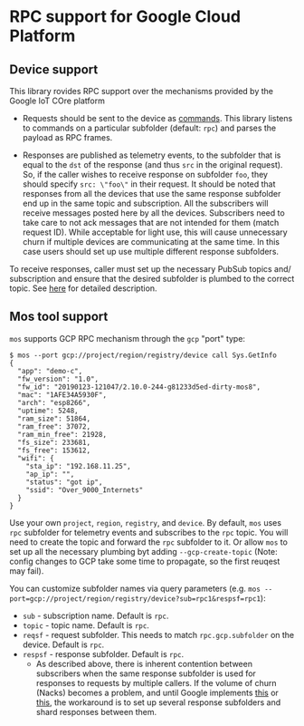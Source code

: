 # RPC support for Google Cloud Platform

## Device support

This library rovides RPC support over the mechanisms provided by the Google IoT COre platform

 * Requests should be sent to the device as [commands](https://cloud.google.com/iot/docs/how-tos/commands).
   This library listens to commands on a particular subfolder (default: `rpc`) and parses the payload as RPC frames.

 * Responses are published as telemetry events, to the subfolder that is equal to the `dst` of the response (and thus `src` in the original request).
   So, if the caller wishes to receive response on subfolder `foo`, they should specify `src: \"foo\"` in their request.
   It should be noted that responses from all the devices that use the same response subfolder end up in the same topic and subscription.
   All the subscribers will receive messages posted here by all the devices. Subscribers need to take care to not ack messages that are not intended for them (match request ID).
   While acceptable for light use, this will cause unnecessary churn if multiple devices are communicating at the same time.
   In this case users should set up use multiple different response subfolders.

To receive responses, caller must set up the necessary PubSub topics and/ subscription and ensure that the desired subfolder is plumbed to the correct topic.
See [here](https://cloud.google.com/iot/docs/how-tos/mqtt-bridge#publishing_telemetry_events_to_separate_pubsub_topics) for detailed description.

## Mos tool support

`mos` supports GCP RPC mechanism through the `gcp` "port" type:

```
$ mos --port gcp://project/region/registry/device call Sys.GetInfo
{
  "app": "demo-c",
  "fw_version": "1.0",
  "fw_id": "20190123-121047/2.10.0-244-g81233d5ed-dirty-mos8",
  "mac": "1AFE34A5930F",
  "arch": "esp8266",
  "uptime": 5248,
  "ram_size": 51864,
  "ram_free": 37072,
  "ram_min_free": 21928,
  "fs_size": 233681,
  "fs_free": 153612,
  "wifi": {
    "sta_ip": "192.168.11.25",
    "ap_ip": "",
    "status": "got ip",
    "ssid": "Over_9000_Internets"
  }
}
```

Use your own `project`, `region`, `registry`, and `device`.
By default, `mos` uses `rpc` subfolder for telemetry events and subscribes to the `rpc` topic.
You will need to create the topic and forward the `rpc` subfolder to it.
Or allow `mos` to set up all the necessary plumbing byt adding `--gcp-create-topic` (Note: config changes to GCP take some time to propagate, so the first reuqest may fail).

You can customize subfolder names via query parameters (e.g. `mos --port=gcp://project/region/registry/device?sub=rpc1&respsf=rpc1`):

 * `sub` - subscription name. Default is `rpc`.
 * `topic` - topic name. Default is `rpc`.
 * `reqsf` - request subfolder. This needs to match `rpc.gcp.subfolder` on the device. Default is `rpc`.
 * `respsf` - response subfolder. Default is `rpc`.
   * As described above, there is inherent contention between subscribers when the same response subfolder is used for responses to requests by multiple callers.
     If the volume of churn (Nacks) becomes a problem, and until Google implements [this](https://googlecloudplatform.uservoice.com/forums/302631-cloud-pub-sub/suggestions/32439010-subscriber-message-filtering) or [this](https://googlecloudplatform.uservoice.com/forums/302631-cloud-pub-sub/suggestions/8668309-subscribe-to-topic-attributes), the workaround is to set up several response subfolders and shard responses between them.
